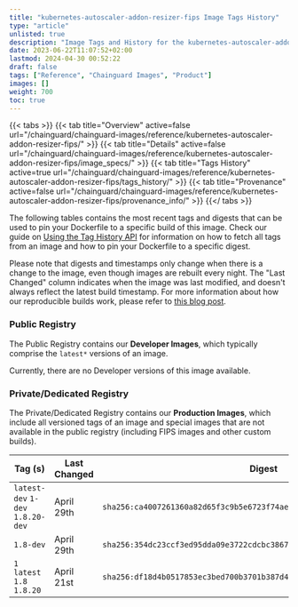 ```yaml
---
title: "kubernetes-autoscaler-addon-resizer-fips Image Tags History"
type: "article"
unlisted: true
description: "Image Tags and History for the kubernetes-autoscaler-addon-resizer-fips Chainguard Image"
date: 2023-06-22T11:07:52+02:00
lastmod: 2024-04-30 00:52:22
draft: false
tags: ["Reference", "Chainguard Images", "Product"]
images: []
weight: 700
toc: true
---
```


{{< tabs >}}
{{< tab title="Overview" active=false url="/chainguard/chainguard-images/reference/kubernetes-autoscaler-addon-resizer-fips/" >}}
{{< tab title="Details" active=false url="/chainguard/chainguard-images/reference/kubernetes-autoscaler-addon-resizer-fips/image_specs/" >}}
{{< tab title="Tags History" active=true url="/chainguard/chainguard-images/reference/kubernetes-autoscaler-addon-resizer-fips/tags_history/" >}}
{{< tab title="Provenance" active=false url="/chainguard/chainguard-images/reference/kubernetes-autoscaler-addon-resizer-fips/provenance_info/" >}}
{{</ tabs >}}

The following tables contains the most recent tags and digests that can be used to pin your Dockerfile to a specific build of this image. Check our guide on [Using the Tag History API](/chainguard/chainguard-images/using-the-tag-history-api/) for information on how to fetch all tags from an image and how to pin your Dockerfile to a specific digest.

Please note that digests and timestamps only change when there is a change to the image, even though images are rebuilt every night. The "Last Changed" column indicates when the image was last modified, and doesn't always reflect the latest build timestamp. For more information about how our reproducible builds work, please refer to [this blog post](https://www.chainguard.dev/unchained/reproducing-chainguards-reproducible-image-builds).

### Public Registry
The Public Registry contains our **Developer Images**, which typically comprise the `latest*` versions of an image.

Currently, there are no Developer versions of this image available.

### Private/Dedicated Registry
The Private/Dedicated Registry contains our **Production Images**, which include all versioned tags of an image and special images that are not available in the public registry (including FIPS images and other custom builds).

| Tag (s)                            | Last Changed | Digest                                                                    |
|------------------------------------|--------------|---------------------------------------------------------------------------|
|  `latest-dev` `1-dev` `1.8.20-dev` | April 29th   | `sha256:ca4007261360a82d65f3c9b5e6723f74ae237099d59f96e64376eb8b21e48e0c` |
|  `1.8-dev`                         | April 29th   | `sha256:354dc23ccf3ed95dda09e3722cdcbc3867141b7c27fda1b7c5693808a171eb30` |
|  `1` `latest` `1.8` `1.8.20`       | April 21st   | `sha256:df18d4b0517853ec3bed700b3701b387d4c00a31f05d3ae4fda96d00f489d1ec` |


